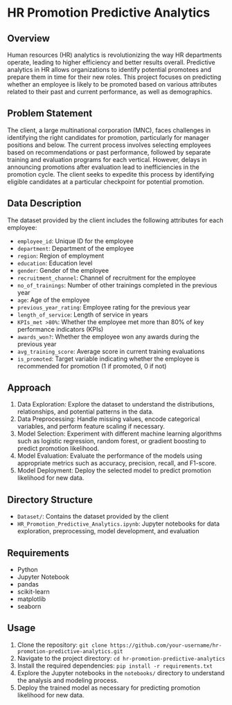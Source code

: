 # HR Promotion Predictive Analytics

## Overview
Human resources (HR) analytics is revolutionizing the way HR departments operate, leading to higher efficiency and better results overall. Predictive analytics in HR allows organizations to identify potential promotees and prepare them in time for their new roles. This project focuses on predicting whether an employee is likely to be promoted based on various attributes related to their past and current performance, as well as demographics.

## Problem Statement
The client, a large multinational corporation (MNC), faces challenges in identifying the right candidates for promotion, particularly for manager positions and below. The current process involves selecting employees based on recommendations or past performance, followed by separate training and evaluation programs for each vertical. However, delays in announcing promotions after evaluation lead to inefficiencies in the promotion cycle. The client seeks to expedite this process by identifying eligible candidates at a particular checkpoint for potential promotion.

## Data Description
The dataset provided by the client includes the following attributes for each employee:
- `employee_id`: Unique ID for the employee
- `department`: Department of the employee
- `region`: Region of employment
- `education`: Education level
- `gender`: Gender of the employee
- `recruitment_channel`: Channel of recruitment for the employee
- `no_of_trainings`: Number of other trainings completed in the previous year
- `age`: Age of the employee
- `previous_year_rating`: Employee rating for the previous year
- `length_of_service`: Length of service in years
- `KPIs_met >80%`: Whether the employee met more than 80% of key performance indicators (KPIs)
- `awards_won?`: Whether the employee won any awards during the previous year
- `avg_training_score`: Average score in current training evaluations
- `is_promoted`: Target variable indicating whether the employee is recommended for promotion (1 if promoted, 0 if not)

## Approach
1. Data Exploration: Explore the dataset to understand the distributions, relationships, and potential patterns in the data.
2. Data Preprocessing: Handle missing values, encode categorical variables, and perform feature scaling if necessary.
3. Model Selection: Experiment with different machine learning algorithms such as logistic regression, random forest, or gradient boosting to predict promotion likelihood.
4. Model Evaluation: Evaluate the performance of the models using appropriate metrics such as accuracy, precision, recall, and F1-score.
5. Model Deployment: Deploy the selected model to predict promotion likelihood for new data.

## Directory Structure
- `Dataset/`: Contains the dataset provided by the client
- `HR_Promotion_Predictive_Analytics.ipynb`: Jupyter notebooks for data exploration, preprocessing, model development, and evaluation

## Requirements
- Python
- Jupyter Notebook
- pandas
- scikit-learn
- matplotlib
- seaborn

## Usage
1. Clone the repository: `git clone https://github.com/your-username/hr-promotion-predictive-analytics.git`
2. Navigate to the project directory: `cd hr-promotion-predictive-analytics`
3. Install the required dependencies: `pip install -r requirements.txt`
4. Explore the Jupyter notebooks in the `notebooks/` directory to understand the analysis and modeling process.
5. Deploy the trained model as necessary for predicting promotion likelihood for new data.
